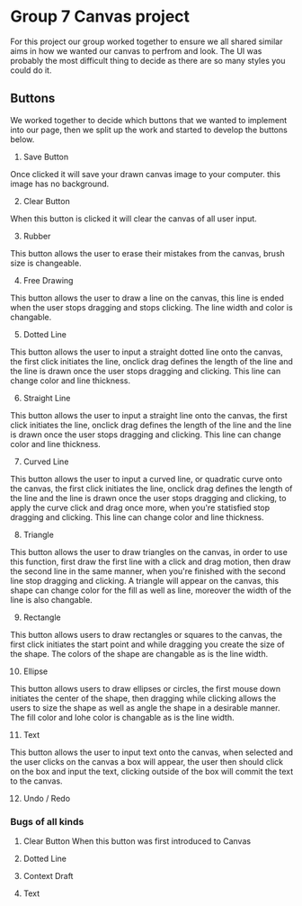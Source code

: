 # Group 7 Canvas project

For this project our group worked together to ensure we all shared similar aims in how we wanted our canvas to perfrom and look. The UI was probably the most difficult thing to decide as there are so many styles you could do it. 

## Buttons

We worked together to decide which buttons that we wanted to implement into our page, then we split up the work and started to develop the buttons below.

1. Save Button

Once clicked it will save your drawn canvas image to your computer. this image has no background.

2. Clear Button

When this button is clicked it will clear the canvas of all user input.

3. Rubber

This button allows the user to erase their mistakes from the canvas, brush size is changeable.

4. Free Drawing

This button allows the user to draw a line on the canvas, this line is ended when the user stops dragging and stops clicking. The line width and color is changable.

5. Dotted Line

This button allows the user to input a straight dotted line onto the canvas, the first click initiates the line, onclick drag defines the length of the line and the line is drawn once the user stops dragging and clicking. This line can change color and line thickness.

6. Straight Line

This button allows the user to input a straight  line onto the canvas, the first click initiates the line, onclick drag defines the length of the line and the line is drawn once the user stops dragging and clicking. This line can change color and line thickness.

7. Curved Line

This button allows the user to input a curved line, or quadratic curve onto the canvas, the first click initiates the line, onclick drag defines the length of the line and the line is drawn once the user stops dragging and clicking, to apply the curve click and drag once more, when you're statisfied stop dragging and clicking. This line can change color and line thickness.

8. Triangle

This button allows the user to draw triangles on the canvas, in order to use this function, first draw the first line with a click and drag motion, then draw the second line in the same manner, when you're finished with the second line stop dragging and clicking. A triangle will appear on the canvas, this shape can change color for the fill as well as line, moreover the width of the line is also changable.

9. Rectangle

This button allows users to draw rectangles or squares to the canvas, the first click initiates the start point and while dragging you create the size of the shape. The colors of the shape are changable as is the line width.

10. Ellipse

This button allows users to draw ellipses or circles, the first mouse down initiates the center of the shape, then dragging while clicking allows the users to size the shape as well as angle the shape in a desirable manner. The fill color and lohe color is changable as is the line width.

11. Text

This button allows the user to input text onto the canvas, when selected and the user clicks on the canvas a box will appear, the user then should click on the box and input the text, clicking outside of the box will commit the text to the canvas. 

12. Undo / Redo 

### Bugs of all kinds

1. Clear Button
When this button was first introduced to Canvas 

2. Dotted Line

3. Context Draft

4. Text